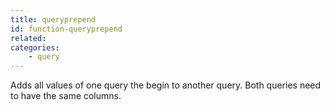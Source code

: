 ```yaml
---
title: queryprepend
id: function-queryprepend
related:
categories:
    - query
---
```


Adds all values of one query the begin to another query. Both queries need to have the same columns.